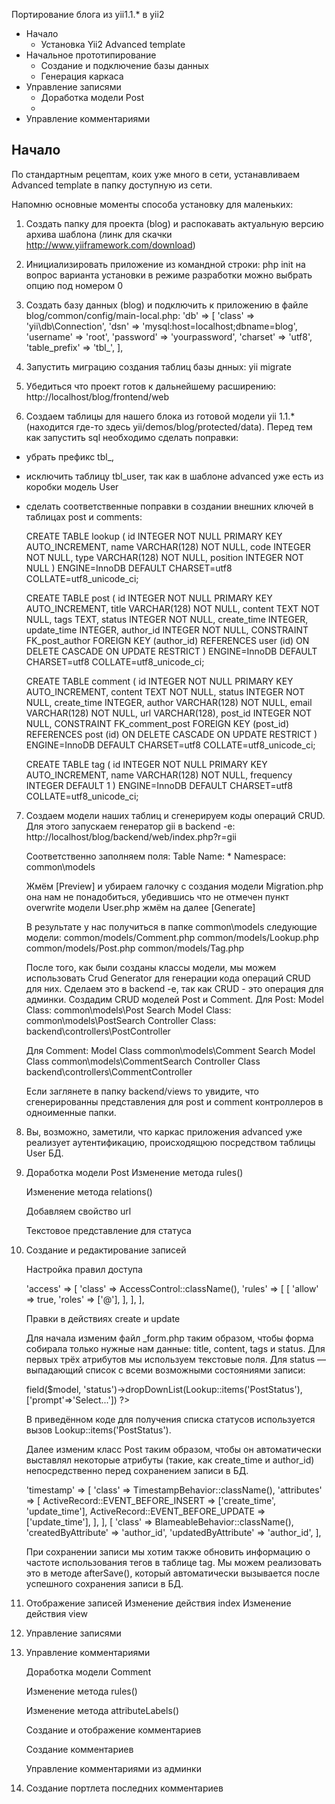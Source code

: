 Портирование блога из yii1.1.* в yii2

- Начало
    + Установка Yii2 Advanced template
- Начальное прототипирование
    + Создание и подключение базы данных
    + Генерация каркаса
- Управление записями
    + Доработка модели Post
    + 
- Управление комментариями

## Начало
По стандартным рецептам, коих уже много в сети, устанавливаем Advanced template в папку доступную из сети. 

Напомню основные моменты способа установку для маленьких:

1. Создать папку для проекта (blog) и распокавать актуальную версию архива шаблона (линк для скачки http://www.yiiframework.com/download)
2. Инициализировать приложение из командной строки:
    php init
    на вопрос варианта установки в режиме разработки можно выбрать опцию под номером 0
3. Создать базу данных (blog) и подключить к приложению в файле blog/common/config/main-local.php:
    'db' => [
        'class' => 'yii\db\Connection',
        'dsn' => 'mysql:host=localhost;dbname=blog',
        'username' => 'root',
        'password' => 'yourpassword',
        'charset' => 'utf8',
        'table_prefix' => 'tbl_',
    ],
4. Запустить миграцию создания таблиц базы днных:
    yii migrate
5. Убедиться что проект готов к дальнейшему расширению:
    http://localhost/blog/frontend/web

6. Создаем таблицы для нашего блока из готовой модели yii 1.1.*(находится где-то здесь yii/demos/blog/protected/data). Перед тем как запустить sql необходимо сделать поправки:
-  убрать префикс tbl_,
-  исключить таблицу tbl_user, так как в шаблоне advanced уже есть из коробки модель User
-  сделать соответственные поправки в создании внешних ключей в таблицах post и comments:

    CREATE TABLE lookup
    (
        id INTEGER NOT NULL PRIMARY KEY AUTO_INCREMENT,
        name VARCHAR(128) NOT NULL,
        code INTEGER NOT NULL,
        type VARCHAR(128) NOT NULL,
        position INTEGER NOT NULL
    ) ENGINE=InnoDB DEFAULT CHARSET=utf8 COLLATE=utf8_unicode_ci;

    CREATE TABLE post
    (
        id INTEGER NOT NULL PRIMARY KEY AUTO_INCREMENT,
        title VARCHAR(128) NOT NULL,
        content TEXT NOT NULL,
        tags TEXT,
        status INTEGER NOT NULL,
        create_time INTEGER,
        update_time INTEGER,
        author_id INTEGER NOT NULL,
        CONSTRAINT FK_post_author FOREIGN KEY (author_id)
            REFERENCES user (id) ON DELETE CASCADE ON UPDATE RESTRICT
    ) ENGINE=InnoDB DEFAULT CHARSET=utf8 COLLATE=utf8_unicode_ci;

    CREATE TABLE comment
    (
        id INTEGER NOT NULL PRIMARY KEY AUTO_INCREMENT,
        content TEXT NOT NULL,
        status INTEGER NOT NULL,
        create_time INTEGER,
        author VARCHAR(128) NOT NULL,
        email VARCHAR(128) NOT NULL,
        url VARCHAR(128),
        post_id INTEGER NOT NULL,
        CONSTRAINT FK_comment_post FOREIGN KEY (post_id)
            REFERENCES post (id) ON DELETE CASCADE ON UPDATE RESTRICT
    ) ENGINE=InnoDB DEFAULT CHARSET=utf8 COLLATE=utf8_unicode_ci;

    CREATE TABLE tag
    (
        id INTEGER NOT NULL PRIMARY KEY AUTO_INCREMENT,
        name VARCHAR(128) NOT NULL,
        frequency INTEGER DEFAULT 1
    ) ENGINE=InnoDB DEFAULT CHARSET=utf8 COLLATE=utf8_unicode_ci;

     

7. Создаем модели наших таблиц и сгенерируем коды операций CRUD. Для этого запускаем генератор gii в backend -e:
    http://localhost/blog/backend/web/index.php?r=gii

    Соответственно заполняем поля:
    Table Name:
    *
    Namespace:
    common\models

    Жмём [Preview] и убираем галочку с создания модели Migration.php она нам не понадобиться, убедившись что не отмечен пункт overwrite модели User.php жмём на далее [Generate]

    В результате у нас получиться в папке common\models следующие модели:
    common/models/Comment.php
    common/models/Lookup.php
    common/models/Post.php
    common/models/Tag.php 

    После того, как были созданы классы модели, мы можем использовать Crud Generator для генерации кода операций CRUD для них. Сделаем это в backend -е, так как CRUD  - это операция для админки. Создадим CRUD моделей Post и Comment. 
    Для Post:
    Model Class:
    common\models\Post
    Search Model Class:
    common\models\PostSearch
    Controller Class:
    backend\controllers\PostController

    Для Comment:
    Model Class
    common\models\Comment
    Search Model Class
    common\models\CommentSearch
    Controller Class
    backend\controllers\CommentController

    Если заглянете в папку backend/views то увидите, что сгенерированны представления для post и comment контроллеров в одноименные папки.

8. Вы, возможно, заметили, что каркас приложения advanced уже реализует аутентификацию, происходящюю посредством таблицы User БД. 
9. Доработка модели Post 
    Изменение метода rules()

    Изменение метода relations() 

    Добавляем свойство url 

    Текстовое представление для статуса 
10. Создание и редактирование записей 

    Настройка правил доступа

    'access' => [
                    'class' => AccessControl::className(),
                    'rules' => [
                        [
                            'allow' => true,
                            'roles' => ['@'],
                        ],
                    ],
                ],

    Правки в действиях create и update 

    Для начала изменим файл _form.php таким образом, чтобы форма собирала только нужные нам данные: title, content, tags и status. Для первых трёх атрибутов мы используем текстовые поля. Для status — выпадающий список с всеми возможными состояниями записи: 
     <?= $form->field($model, 'status')->dropDownList(Lookup::items('PostStatus'),['prompt'=>'Select...']) ?>
     В приведённом коде для получения списка статусов используется вызов Lookup::items('PostStatus'). 

     Далее изменим класс Post таким образом, чтобы он автоматически выставлял некоторые атрибуты (такие, как create_time и author_id) непосредственно перед сохранением записи в БД.

     'timestamp' => [
                        'class' => TimestampBehavior::className(),
                        'attributes' => [
                            ActiveRecord::EVENT_BEFORE_INSERT => ['create_time', 'update_time'],
                            ActiveRecord::EVENT_BEFORE_UPDATE => ['update_time'],
                        ],
                    ],
                    [
                        'class' => BlameableBehavior::className(),
                        'createdByAttribute' => 'author_id',
                        'updatedByAttribute' => 'author_id',
                    ],

    При сохранении записи мы хотим также обновить информацию о частоте использования тегов в таблице tag. Мы можем реализовать это в методе afterSave(), который автоматически вызывается после успешного сохранения записи в БД. 

11. Отображение записей 
    Изменение действия index 
    Изменение действия view

12. Управление записями
13. Управление комментариями
    
    Доработка модели Comment 
    
    Изменение метода rules() 

    Изменение метода attributeLabels() 

    Создание и отображение комментариев 

    Создание комментариев

    Управление комментариями из админки
    
14. Создание портлета последних комментариев 
    












